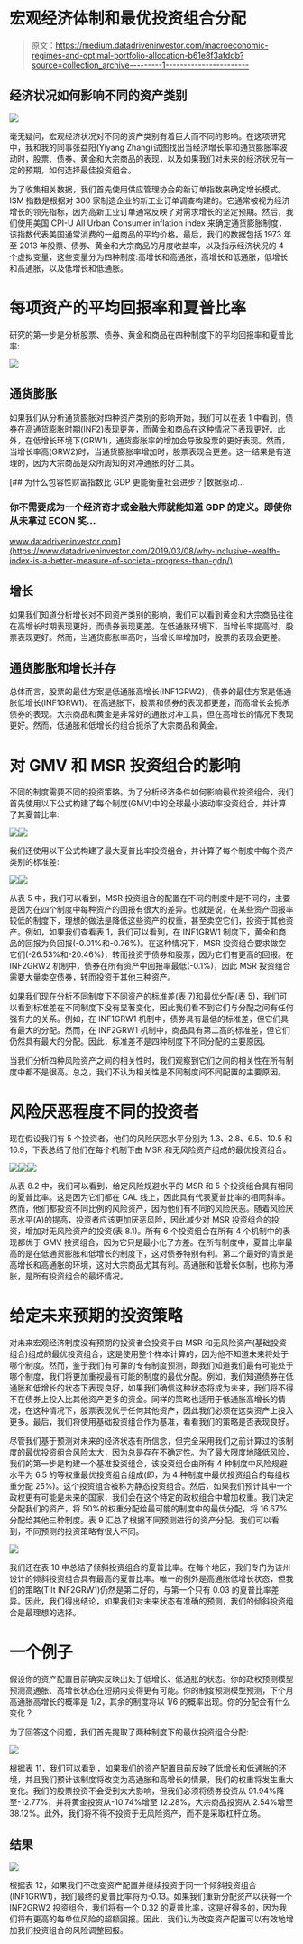 # 宏观经济体制和最优投资组合分配

> 原文：<https://medium.datadriveninvestor.com/macroeconomic-regimes-and-optimal-portfolio-allocation-b61e8f3afddb?source=collection_archive---------1----------------------->

## 经济状况如何影响不同的资产类别

![](img/8d9f1f2af998414305332bcfa40146dc.png)

毫无疑问，宏观经济状况对不同的资产类别有着巨大而不同的影响。在这项研究中，我和我的同事张益阳(Yiyang Zhang)试图找出当经济增长率和通货膨胀率波动时，股票、债券、黄金和大宗商品的表现，以及如果我们对未来的经济状况有一定的预期，如何选择最佳投资组合。

为了收集相关数据，我们首先使用供应管理协会的新订单指数来确定增长模式。ISM 指数是根据对 300 家制造企业的新工业订单调查构建的。它通常被视为经济增长的领先指标，因为高新工业订单通常反映了对需求增长的坚定预期。然后，我们使用美国 CPI-U All Urban Consumer inflation index 来确定通货膨胀制度，该指数代表美国通常消费的一组商品的平均价格。最后，我们的数据包括 1973 年至 2013 年股票、债券、黄金和大宗商品的月度收益率，以及指示经济状况的 4 个虚拟变量，这些变量分为四种制度:高增长和高通胀，高增长和低通胀，低增长和高通胀，以及低增长和低通胀。

# 每项资产的平均回报率和夏普比率

研究的第一步是分析股票、债券、黄金和商品在四种制度下的平均回报率和夏普比率:

![](img/e7b1a3dc8df19de83f3ac868b3ce7acf.png)

## 通货膨胀

如果我们从分析通货膨胀对四种资产类别的影响开始，我们可以在表 1 中看到，债券在高通货膨胀时期(INF2)表现更差，而黄金和商品在这种情况下表现更好。此外，在低增长环境下(GRW1)，通货膨胀率的增加会导致股票的更好表现。然而，当增长率高(GRW2)时，当通货膨胀率增加时，股票表现会更差。这一结果是有道理的，因为大宗商品是众所周知的对冲通胀的好工具。

[](https://www.datadriveninvestor.com/2019/03/08/why-inclusive-wealth-index-is-a-better-measure-of-societal-progress-than-gdp/) [## 为什么包容性财富指数比 GDP 更能衡量社会进步？|数据驱动…

### 你不需要成为一个经济奇才或金融大师就能知道 GDP 的定义。即使你从未拿过 ECON 奖…

www.datadriveninvestor.com](https://www.datadriveninvestor.com/2019/03/08/why-inclusive-wealth-index-is-a-better-measure-of-societal-progress-than-gdp/) 

## 增长

如果我们知道分析增长对不同资产类别的影响，我们可以看到黄金和大宗商品往往在高增长时期表现更好，而债券表现更差。在低通胀环境下，当增长率提高时，股票表现更好。然而，当通货膨胀率高时，当增长率增加时，股票的表现会更差。

## 通货膨胀和增长并存

总体而言，股票的最佳方案是低通胀高增长(INF1GRW2)，债券的最佳方案是低通胀低增长(INF1GRW1)。在高通胀下，股票和债券的表现都更差，而高增长会扼杀债券的表现。大宗商品和黄金是非常好的通胀对冲工具，但在高增长的情况下表现更好。然而，低通胀和低增长的组合扼杀了大宗商品和黄金。

# 对 GMV 和 MSR 投资组合的影响

不同的制度需要不同的投资策略。为了分析经济条件如何影响最优投资组合，我们首先使用以下公式构建了每个制度(GMV)中的全球最小波动率投资组合，并计算了其夏普比率:

![](img/a0a2318fd261e16fb202709a4018edb7.png)![](img/a795cd33cd6382d24a7e49d8b8d5c320.png)

我们还使用以下公式构建了最大夏普比率投资组合，并计算了每个制度中每个资产类别的标准差:

![](img/b70695021de3d7139d3494af09e49cfb.png)![](img/7ef9dd522c6e90718bb94fea07b8fe2b.png)

从表 5 中，我们可以看到，MSR 投资组合的配置在不同的制度中是不同的，主要是因为在四个制度中每种资产的回报有很大的差异。也就是说，在某些资产回报率较低的制度下，理想的做法是降低这些资产的权重，甚至卖空它们，投资于其他资产。例如，如果我们查看表 1，我们可以看到，在 INF1GRW1 制度下，黄金和商品的回报为负回报(-0.01%和-0.76%)。在这种情况下，MSR 投资组合要求做空它们(-26.53%和-20.46%)，转而投资于债券和股票，因为它们有更高的回报。在 INF2GRW2 机制中，债券在所有资产中回报率最低(-0.1%)，因此 MSR 投资组合需要大量卖空债券，转而投资于其他三种资产。

如果我们现在分析不同制度下不同资产的标准差(表 7)和最优分配(表 5)，我们可以看到标准差在不同制度下没有显著变化，因此我们看不到它们与分配之间有任何强有力的关系。例如，在 INF1GRW1 机制中，债券具有最低的标准差，但它们具有最大的分配。然而，在 INF2GRW1 机制中，商品具有第二高的标准差，但它们仍然具有最大的分配。因此，标准差不是四种制度下不同分配的主要原因。

当我们分析四种风险资产之间的相关性时，我们观察到它们之间的相关性在所有制度中都不是很高。总之，我们不认为相关性是不同制度间不同配置的主要原因。

# 风险厌恶程度不同的投资者

现在假设我们有 5 个投资者，他们的风险厌恶水平分别为 1.3、2.8、6.5、10.5 和 16.9，下表总结了他们在每个机制下由 MSR 和无风险资产组成的最优投资组合。

![](img/546e4b20a8cf3fd23a94ae6b3625ecea.png)![](img/26ed62adc7a50fdbb09c7c920567178f.png)![](img/73f0fb957c3f49f043d5c545cdadd970.png)

从表 8.2 中，我们可以看到，给定风险规避水平的 MSR 和 5 个投资组合具有相同的夏普比率。这是因为它们都在 CAL 线上，因此具有代表夏普比率的相同斜率。然而，他们都投资不同比例的风险资产，因为他们有不同的风险厌恶。随着风险厌恶水平(A)的提高，投资者应该更加厌恶风险，因此减少对 MSR 投资组合的投资，增加对无风险资产的投资(表 8.1)。所有 6 个投资组合在所有 4 个机制中的表现都优于 GMV 投资组合，因为它只是最小化了方差。在所有制度中，夏普比率最高的是在低通货膨胀和低增长的制度下，这对债券特别有利。第二个最好的情景是高增长和高通胀的环境，这对大宗商品尤其有利。高通胀和低增长体制，也称为滞胀，是所有投资组合的最坏情况。

# 给定未来预期的投资策略

对未来宏观经济制度没有预期的投资者会投资于由 MSR 和无风险资产(基础投资组合)组成的最优投资组合，这是使用整个样本计算的，因为他不知道未来将处于哪个制度。然而，鉴于我们有可靠的专有制度预测，即我们知道我们最有可能处于哪个制度，我们将更加重视最有可能的制度的最优分配。例如，我们知道债券在低通胀和低增长的状态下表现良好，如果我们确信这种状态将成为未来，我们将不得不在债券上投入比其他资产更多的资金。同样的策略也适用于低通胀高增长的情况，在这种情况下，股票表现优于任何其他资产，因此我们必须在这类资产上投入更多。最后，我们将使用基础投资组合作为基准，看看我们的策略是否表现良好。

尽管我们基于预测对未来的经济状态有所信念，但完全采用我们之前计算过的该制度的最优投资组合风险太大，因为总是存在不确定性。为了最大限度地降低风险，我们的第一步是构建一个基准投资组合，该投资组合由所有 4 种制度中风险规避水平为 6.5 的等权重最优投资组合组成(即，为 4 种制度中最优投资组合的每组权重分配 25%)。这个投资组合被称为静态投资组合。然后，如果我们预计其中一个政权更有可能是未来的国家，我们会在这个特定的政权组合中增加权重。我们决定分配我们的资产，将 50%的权重分配给最可能的制度中的最优分配，将 16.67%分配给其他三种制度。表 9 汇总了根据不同预测进行的资产分配。我们可以看到，不同预测的投资策略有很大不同。

![](img/6e6a6f48c1f268897b12262d442cb0a3.png)

我们还在表 10 中总结了倾斜投资组合的夏普比率。在每个地区，我们专门为该州设计的倾斜投资组合具有最高的夏普比率。唯一的例外是高通胀低增长状态，但我们的策略(Tilt INF2GRW1)仍然是第二好的，与第一个只有 0.03 的夏普比率差异。因此，我们得出结论，如果我们对未来状态有准确的预测，我们的倾斜投资组合是最理想的选择。

# 一个例子

假设你的资产配置目前确实反映出处于低增长、低通胀的状态。你的政权预测模型预测高通胀、高增长状态在短期内变得更有可能。你的制度预测模型预测，下个月高通胀高增长的概率是 1/2，其余的制度将以 1/6 的概率出现。你的分配会有什么变化？

为了回答这个问题，我们首先提取了两种制度下的最优投资组合分配:

![](img/02f4498e06e70b70d8d6ff8566a2ea35.png)

根据表 11，我们可以看到，如果我们的资产配置目前反映了低增长和低通胀的环境，并且我们预计该制度将改变为高通胀和高增长的情景，我们的权重将发生重大变化。我们的股票投资不会受到太大影响，但我们必须将债券投资从 91.94%降至-12.77%，并将黄金投资从-10.74%增至 12.28%，大宗商品投资从 2.54%增至 38.12%。此外，我们将不得不投资于无风险资产，而不是采取杠杆立场。

## 结果

![](img/ad86810353405995798b740624c90e52.png)

根据表 12，如果我们不改变资产配置并继续投资于同一个倾斜投资组合(INF1GRW1)，我们最终的夏普比率将为-0.13。如果我们重新分配资产以获得一个 INF2GRW2 投资组合，我们将有一个 0.32 的夏普比率，这是好得多的，因为我们将有更高的每单位风险的超额回报。因此，我们认为改变资产配置可以有效地增加我们投资组合的风险调整回报。